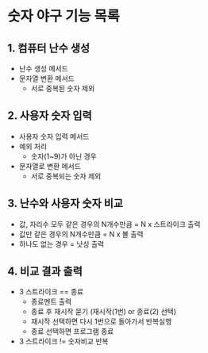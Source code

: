 # 숫자 야구 기능 목록
## 1. 컴퓨터 난수 생성
   - 난수 생성 메서드
   - 문자열 변환 메서드
      - 서로 중복된 숫자 제외
## 2. 사용자 숫자 입력
   - 사용자 숫자 입력 메서드
   - 예외 처리
      - 숫자(1~9)가 아닌 경우
   - 문자열로 변환 메서드
      - 서로 중복되는 숫자 제외
## 3. 난수와 사용자 숫자 비교
   - 값, 자리수 모두 같은 경우의 N개수만큼 = N x 스트라이크 출력
   - 값만 같은 경우의 N개수만큼 = N x 볼 출력
   - 하나도 없는 경우 = 낫싱 출력
## 4. 비교 결과 출력
   - 3 스트라이크 == 종료
      - 종료멘트 출력 
      - 종료 후 재시작 묻기 (재시작(1번) or 종료(2) 선택)
      - 재시작 선택하면 다시 1번으로 돌아가서 반복실행
      - 종료 선택하면 프로그램 종료
   - 3 스트라이크 != 숫자비교 반복
